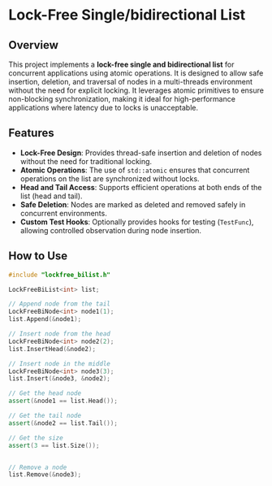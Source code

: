 # Lock-Free Single/bidirectional List

## Overview

This project implements a **lock-free single and bidirectional list** for concurrent applications using atomic operations. It is designed to allow safe insertion, deletion, and traversal of nodes in a multi-threads environment without the need for explicit locking. It leverages atomic primitives to ensure non-blocking synchronization, making it ideal for high-performance applications where latency due to locks is unacceptable.

## Features

- **Lock-Free Design**: Provides thread-safe insertion and deletion of nodes without the need for traditional locking.
- **Atomic Operations**: The use of `std::atomic` ensures that concurrent operations on the list are synchronized without locks.
- **Head and Tail Access**: Supports efficient operations at both ends of the list (head and tail).
- **Safe Deletion**: Nodes are marked as deleted and removed safely in concurrent environments.
- **Custom Test Hooks**: Optionally provides hooks for testing (`TestFunc`), allowing controlled observation during node insertion.


## How to Use

   ```cpp
   #include "lockfree_bilist.h"
   
   LockFreeBiList<int> list;
   
   // Append node from the tail
   LockFreeBiNode<int> node1(1);
   list.Append(&node1);
   
   // Insert node from the head
   LockFreeBiNode<int> node2(2);
   list.InsertHead(&node2);
   
   // Insert node in the middle
   LockFreeBiNode<int> node3(3);
   list.Insert(&node3, &node2);
   
   // Get the head node
   assert(&node1 == list.Head());
   
   // Get the tail node
   assert(&node2 == list.Tail());
   
   // Get the size
   assert(3 == list.Size());
   
   
   // Remove a node
   list.Remove(&node3);
   
   ```
